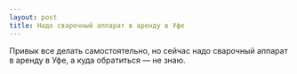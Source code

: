 ```yaml
---
layout: post 
title: Надо сварочный аппарат в аренду в Уфе 
--- 
```

Привык все делать самостоятельно, но сейчас надо сварочный аппарат в аренду в Уфе, а куда обратиться — не знаю.